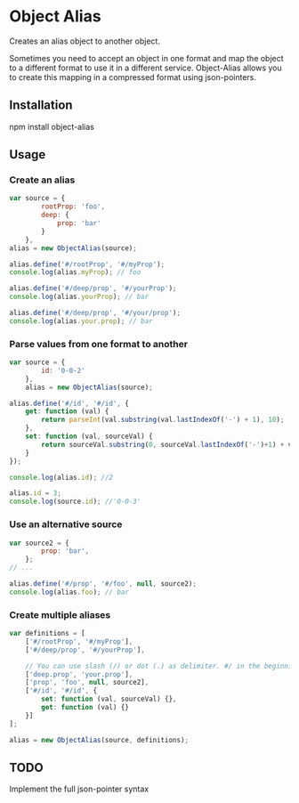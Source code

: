 # Object Alias

Creates an alias object to another object.

Sometimes you need to accept an object in one format and map the object to a different format to use it in a different service. Object-Alias allows you to create this mapping in a compressed format using json-pointers.



## Installation

npm install object-alias



## Usage



### Create an alias

```js
var source = {
        rootProp: 'foo',
        deep: {
            prop: 'bar'
        }
    },
alias = new ObjectAlias(source);

alias.define('#/rootProp', '#/myProp');
console.log(alias.myProp); // foo

alias.define('#/deep/prop', '#/yourProp');
console.log(alias.yourProp); // bar

alias.define('#/deep/prop', '#/your/prop');
console.log(alias.your.prop); // bar
```



### Parse values from one format to another

```js
var source = {
        id: '0-0-2'
    }, 
    alias = new ObjectAlias(source);

alias.define('#/id', '#/id', {
    get: function (val) {
        return parseInt(val.substring(val.lastIndexOf('-') + 1), 10);
    }, 
    set: function (val, sourceVal) {
        return sourceVal.substring(0, sourceVal.lastIndexOf('-')+1) + val;
    }
});

console.log(alias.id); //2

alias.id = 3;
console.log(source.id); //'0-0-3'
```



### Use an alternative source

```js
var source2 = {
        prop: 'bar',
    };
// ...

alias.define('#/prop', '#/foo', null, source2);
console.log(alias.foo); // bar
```



### Create multiple aliases

```js
var definitions = [
    ['#/rootProp', '#/myProp'],
    ['#/deep/prop', '#/yourProp'],

    // You can use slash (/) or dot (.) as delimiter. #/ in the beginning is optional
    ['deep.prop', 'your.prop'],
    ['prop', 'foo', null, source2],
    ['#/id', '#/id', {
        set: function (val, sourceVal) {}, 
        get: function (val) {}
    }]
];    

alias = new ObjectAlias(source, definitions);
```


## TODO

Implement the full json-pointer syntax